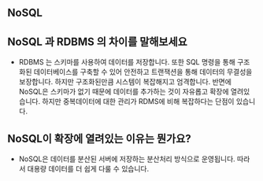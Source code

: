 ## NoSQL

## NoSQL 과 RDBMS 의 차이를 말해보세요 

- RDBMS 는 스키마를 사용하여 데이터를 저장합니다. 또한 SQL 명령을 통해 구조화된 데이터베이스를 구축할 수 있어 안전하고 트랜잭션을 통해 데이터의 무결성을 보장합니다. 하지만 구조화된만큼 시스템이 복잡해지고 엄격합니다. 반면에 NoSQL은 스키마가 없기 때문에 데이터를 추가하는 것이 자유롭고 확장에 열려있습니다. 하지만 중복데이터에 대한 관리가 RDMS에 비해 복잡하다는 단점이 있습니다.

## NoSQL이 확장에 열려있는 이유는 뭔가요?

- NoSQL은 데이터를 분산된 서버에 저장하는 분산처리 방식으로 운영됩니다. 따라서 대용량 데이터를 더 쉽게 다룰 수 있습니다.
